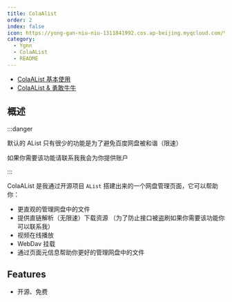 ```yaml
---
title: ColaAlist
order: 2
index: false
icon: https://yong-gan-niu-niu-1311841992.cos.ap-beijing.myqcloud.com/%E7%BD%91%E7%9B%98.svg
category:
  - Ygnn
  - ColaAList
  - README
---
```


- [ColaAList 基本使用](cola-alist-01.md)
- [ColaAList & 勇敢牛牛](cola-alist-02.md)

## 概述

:::danger

默认的 AList 只有很少的功能是为了避免百度网盘被和谐（限速）

如果你需要该功能请联系我我会为你提供账户

:::

ColaAList 是我通过开源项目 `AList` 搭建出来的一个网盘管理页面，它可以帮助你：

- 更直观的管理网盘中的文件
- 提供直链解析（无限速）下载资源 （为了防止接口被盗刷如果你需要该功能你可以联系我）
- 视频在线播放
- WebDav 挂载
- 通过页面元信息帮助你更好的管理网盘中的文件

## Features

- 开源、免费



